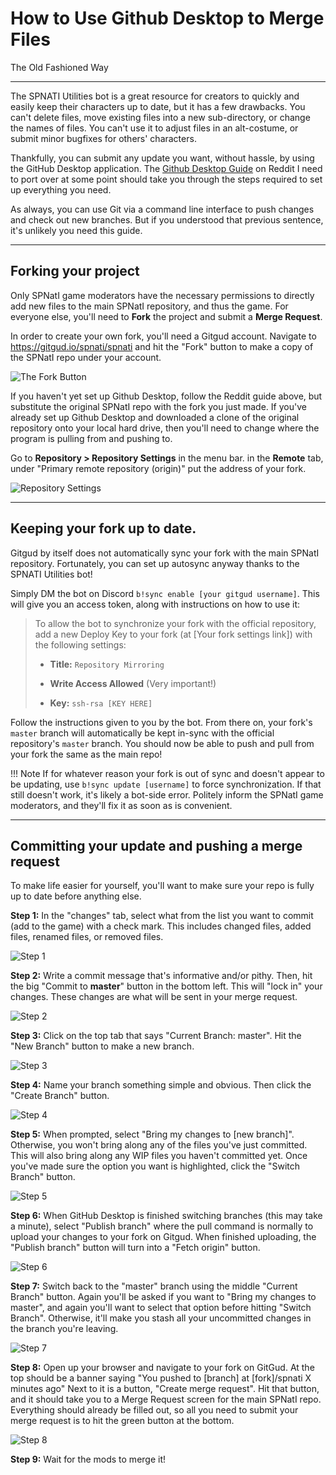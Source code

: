 # How to Use Github Desktop to Merge Files

The Old Fashioned Way

---

The SPNATI Utilities bot is a great resource for creators to quickly and easily keep their characters up to date, but it has a few drawbacks. You can't delete files, move existing files into a new sub-directory, or change the names of files. You can't use it to adjust files in an alt-costume, or submit minor bugfixes for others' characters.

Thankfully, you can submit any update you want, without hassle, by using the GitHub Desktop application. The [Github Desktop Guide](https://www.reddit.com/r/spnati/comments/824j7p/keep_your_offline_version_up_to_date_with_github/) on Reddit I need to port over at some point should take you through the steps required to set up everything you need.

As always, you can use Git via a command line interface to push changes and check out new branches. But if you understood that previous sentence, it's unlikely you need this guide.

---

## Forking your project

Only SPNatI game moderators have the necessary permissions to directly add new files to the main SPNatI repository, and thus the game. For everyone else, you'll need to **Fork** the project and submit a **Merge Request**. 

In order to create your own fork, you'll need a Gitgud account. Navigate to <https://gitgud.io/spnati/spnati> and hit the "Fork" button to make a copy of the SPNatI repo under your account.

![The Fork Button](../img/githubmerge-fork01.png)

If you haven't yet set up Github Desktop, follow the Reddit guide above, but substitute the original SPNatI repo with the fork you just made. If you've already set up Github Desktop and downloaded a clone of the original repository onto your local hard drive, then you'll need to change where the program is pulling from and pushing to.

Go to **Repository > Repository Settings** in the menu bar. in the **Remote** tab, under "Primary remote repository (origin)" put the address of your fork.

![Repository Settings](../img/githubmerge-fork02.png)

---

## Keeping your fork up to date.

Gitgud by itself does not automatically sync your fork with the main SPNatI repository. Fortunately, you can set up autosync anyway thanks to the SPNATI Utilities bot!

Simply DM the bot on Discord `b!sync enable [your gitgud username]`. This will give you an access token, along with instructions on how to use it: 

> To allow the bot to synchronize your fork with the official repository, add a new Deploy Key to your fork (at [Your fork settings link]) with the following settings:
>
> - **Title:** `Repository Mirroring`
>
> - **Write Access Allowed** (Very important!)
>
> - **Key:**
> `ssh-rsa [KEY HERE]`

Follow the instructions given to you by the bot. From there on, your fork's `master` branch will automatically be kept in-sync with the official repository's `master` branch. You should now be able to push and pull from your fork the same as the main repo!

!!! Note
    If for whatever reason your fork is out of sync and doesn't appear to be updating, use `b!sync update [username]` to force synchronization. If that still doesn't work, it's likely a bot-side error. Politely inform the SPNatI game moderators, and they'll fix it as soon as is convenient.
___

## Committing your update and pushing a merge request

To make life easier for yourself, you'll want to make sure your repo is fully up to date before anything else. 

**Step 1:** In the "changes" tab, select what from the list you want to commit (add to the game) with a check mark. This includes changed files, added files, renamed files, or removed files.

![Step 1](../img/githubmerge01.png)

**Step 2:** Write a commit message that's informative and/or pithy. Then, hit the big "Commit to **master**" button in the bottom left. This will "lock in" your changes. These changes are what will be sent in your merge request.

![Step 2](../img/githubmerge02.png)

**Step 3:** Click on the top tab that says "Current Branch: master". Hit the "New Branch" button to make a new branch.

![Step 3](../img/githubmerge03.png)

**Step 4:** Name your branch something simple and obvious. Then click the "Create Branch" button. 

![Step 4](../img/githubmerge04.png)

**Step 5:** When prompted, select "Bring my changes to [new branch]". Otherwise, you won't bring along any of the files you've just committed. This will also bring along any WIP files you haven't committed yet. Once you've made sure the option you want is highlighted, click the "Switch Branch" button. 

![Step 5](../img/githubmerge05.png)

**Step 6:** When GitHub Desktop is finished switching branches (this may take a minute), select "Publish branch" where the pull command is normally to upload your changes to your fork on Gitgud. When finished uploading, the "Publish branch" button will turn into a "Fetch origin" button.

![Step 6](../img/githubmerge06.png)

**Step 7:** Switch back to the "master" branch using the middle "Current Branch" button. Again you'll be asked if you want to "Bring my changes to master", and again you'll want to select that option before hitting "Switch Branch". Otherwise, it'll make you stash all your uncommitted changes in the branch you're leaving.

![Step 7](../img/githubmerge07.png)

**Step 8:** Open up your browser and navigate to your fork on GitGud. At the top should be a banner saying "You pushed to [branch] at [fork]/spnati X minutes ago" Next to it is a button, "Create merge request". Hit that button, and it should take you to a Merge Request screen for the main SPNatI repo. Everything should already be filled out, so all you need to submit your merge request is to hit the green button at the bottom.

![Step 8](../img/githubmerge08.png)

**Step 9:** Wait for the mods to merge it!